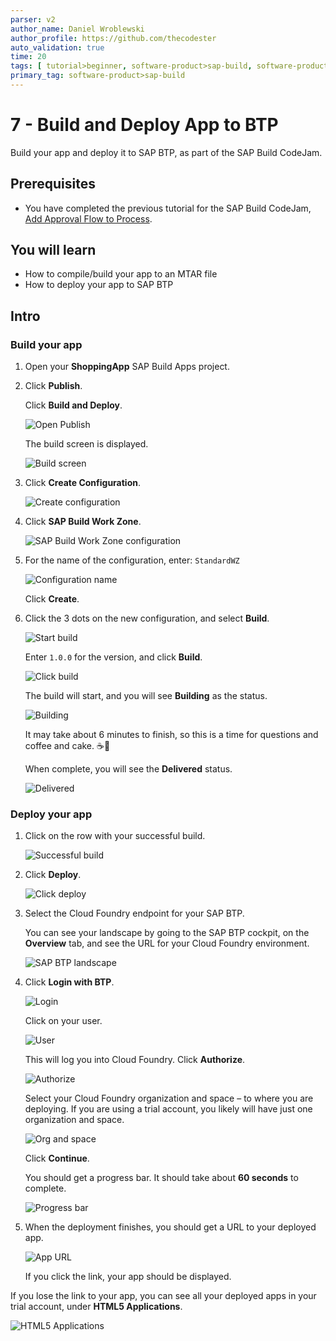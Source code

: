 ```yaml
---
parser: v2
author_name: Daniel Wroblewski
author_profile: https://github.com/thecodester
auto_validation: true
time: 20
tags: [ tutorial>beginner, software-product>sap-build, software-product>sap-build-apps, software-product>sap-build-process-automation]
primary_tag: software-product>sap-build
---
```

  
 

# 7 - Build and Deploy App to BTP
<!-- description --> Build your app and deploy it to SAP BTP, as part of the SAP Build CodeJam.


## Prerequisites
- You have completed the previous tutorial for the SAP Build CodeJam, [Add Approval Flow to Process](codejam-06-spa-approval).





## You will learn
- How to compile/build your app to an MTAR file
- How to deploy your app to SAP BTP





## Intro




### Build your app
1. Open your **ShoppingApp** SAP Build Apps project.

2. Click **Publish**.

    Click **Build and Deploy**.

    ![Open Publish](images/build0.png)

    The build screen is displayed.

    ![Build screen](images/build1.png)
   
2. Click **Create Configuration**.
   
    ![Create configuration](images/build2.png)

3. Click **SAP Build Work Zone**.

    ![SAP Build Work Zone configuration](images/build3.png)

4. For the name of the configuration, enter: `StandardWZ`

    ![Configuration name](images/build4.png)

    Click **Create**.

5. Click the 3 dots on the new configuration, and select **Build**.

    ![Start build](images/build5.png)

    Enter `1.0.0` for the version, and click **Build**.

    ![Click build](images/build6.png)

    The build will start, and you will see **Building** as the status.

    ![Building](images/build7.png)

    It may take about 6 minutes to finish, so this is a time for questions and coffee and cake. ☕🍰

    When complete, you will see the **Delivered** status.

    ![Delivered](images/build8.png)








### Deploy your app
1. Click on the row with your successful build.

    ![Successful build](images/deploy1.png)

2. Click **Deploy**.

    ![Click deploy](images/deploy2.png)

3. Select the Cloud Foundry endpoint for your SAP BTP. 

    You can see your landscape by going to the SAP BTP cockpit, on the **Overview** tab, and see the URL for your Cloud Foundry environment.

    ![SAP BTP landscape](images/deploy-landscape.png)

4. Click **Login with BTP**.

    ![Login](images/deploy4.png)

    Click on your user.

    ![User](images/deploy5.png)

    This will log you into Cloud Foundry. Click **Authorize**.

    ![Authorize](images/deploy6.png)

    Select your Cloud Foundry organization and space – to where you are deploying. If you are using a trial account, you likely will have just one organization and space.

    ![Org and space](images/deploy7.png)

    Click **Continue**.

    You should get a progress bar. It should take about **60 seconds** to complete.

    ![Progress bar](images/deploy8.png)

5. When the deployment finishes, you should get a URL to your deployed app.

    ![App URL](images/deploy9.png)

    If you click the link, your app should be displayed.


If you lose the link to your app, you can see all your deployed apps in your trial account, under **HTML5 Applications**.

![HTML5 Applications](images/deploy10.png)


